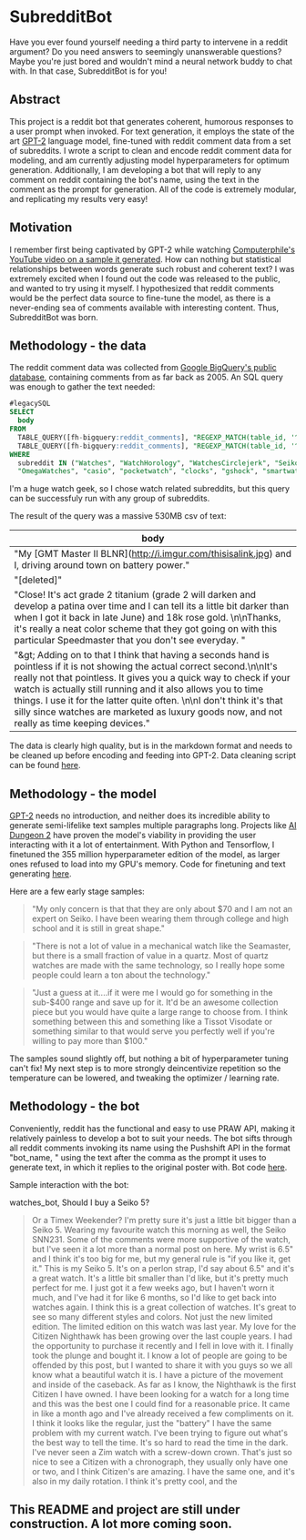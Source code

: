 # SubredditBot
Have you ever found yourself needing a third party to intervene in a reddit argument? Do you need answers to seemingly unanswerable questions? Maybe you're just bored and wouldn't mind a neural network buddy to chat with. In that case, SubredditBot is for you!

## Abstract

This project is a reddit bot that generates coherent, humorous responses to a user prompt when invoked. For text generation, it employs the state of the art [GPT-2](https://openai.com/blog/better-language-models/) language model, fine-tuned with reddit comment data from a set of subreddits. I wrote a script to clean and encode reddit comment data for modeling, and am currently adjusting model hyperparameters for optimum generation. Additionally, I am developing a bot that will reply to any comment on reddit containing the bot's name, using the text in the comment as the prompt for generation. All of the code is extremely modular, and replicating my results very easy!

## Motivation

I remember first being captivated by GPT-2 while watching [Computerphile's YouTube video on a sample it generated](https://www.youtube.com/watch?v=89A4jGvaaKk). How can nothing but statistical relationships between words generate such robust and coherent text? I was extremely excited when I found out the code was released to the public, and wanted to try using it myself. I hypothesized that reddit comments would be the perfect data source to fine-tune the model, as there is a never-ending sea of comments available with interesting content. Thus, SubredditBot was born.

## Methodology - the data

The reddit comment data was collected from [Google BigQuery's public database](https://bigquery.cloud.google.com/dataset/fh-bigquery:reddit_comments), containing comments from as far back as 2005. An SQL query was enough to gather the text needed:
```sql
#legacySQL
SELECT 
  body
FROM 
  TABLE_QUERY([fh-bigquery:reddit_comments], "REGEXP_MATCH(table_id, '^201._..$')"),
  TABLE_QUERY([fh-bigquery:reddit_comments], "REGEXP_MATCH(table_id, '^20..$')")
WHERE
  subreddit IN ("Watches", "WatchHorology", "WatchesCirclejerk", "Seiko", "rolex", "Tudor", 
  "OmegaWatches", "casio", "pocketwatch", "clocks", "gshock", "smartwatch")
```
I'm a huge watch geek, so I chose watch related subreddits, but this query can be successfuly run with any group of subreddits.


The result of the query was a massive 530MB csv of text:

body |
------------ |
"My \[GMT Master II BLNR\]\(http://i.imgur.com/thisisalink.jpg) and I, driving around town on battery power."|
"[deleted]"|
"Close! It's act grade 2 titanium (grade 2 will darken and develop a patina over time and I can tell its a little bit darker than when I got it back in late June) and 18k rose gold. \n\nThanks, it's really a neat color scheme that they got going on with this particular Speedmaster that you don't see everyday. "  |
"\&gt; Adding on to that I think that having a seconds hand is pointless if it is not showing the actual correct second.\n\nIt's really not that pointless. It gives you a quick way to check if your watch is actually still running and it also allows you to time things. I use it for the latter quite often. \n\nI don't think it's that silly since watches are marketed as luxury goods now, and not really as time keeping devices."|

The data is clearly high quality, but is in the markdown format and needs to be cleaned up before encoding and feeding into GPT-2. Data cleaning script can be found [here](../master/clean_data.py).

## Methodology - the model

[GPT-2](https://openai.com/blog/better-language-models/) needs no introduction, and neither does its incredible ability to generate semi-lifelike text samples multiple paragraphs long. Projects like [AI Dungeon 2](https://towardsdatascience.com/the-creator-of-ai-dungeon-2-shares-gpt-2-finetuning-advice-e5800df407c9) have proven the model's viability in providing the user interacting with it a lot of entertainment. With Python and Tensorflow, I finetuned the 355 million hyperparameter edition of the model, as larger ones refused to load into my GPU's memory. Code for finetuning and text generating [here](../master/train_model.py).  

Here are a few early stage samples:

>"My only concern is that that they are only about $70 and I am not an expert on Seiko. I have been wearing them through college and high school and it is still in great shape."

>"There is not a lot of value in a mechanical watch like the Seamaster, but there is a small fraction of value in a quartz. Most of quartz watches are made with the same technology, so I really hope some people could learn a ton about the technology."

>"Just a guess at it....if it were me I would go for something in the sub-$400 range and save up for it. It'd be an awesome collection piece but you would have quite a large range to choose from. I think something between this and something like a Tissot Visodate or something similar to that would serve you perfectly well if you're willing to pay more than $100."

The samples sound slightly off, but nothing a bit of hyperparameter tuning can't fix! My next step is to more strongly deincentivize repetition so the temperature can be lowered, and tweaking the optimizer / learning rate.

## Methodology - the bot

Conveniently, reddit has the functional and easy to use PRAW API, making it relatively painless to develop a bot to suit your needs. The bot sifts through all reddit comments invoking its name using the Pushshift API in the format "bot_name, " using the text after the comma as the prompt it uses to generate text, in which it replies to the original poster with. Bot code [here](../master/bot.py).

Sample interaction with the bot:

watches_bot, Should I buy a Seiko 5?

> Or a Timex Weekender? I'm pretty sure it's just a little bit bigger than a Seiko 5. Wearing my favourite watch this morning as well, the Seiko SNN231. Some of the comments were more supportive of the watch, but I've seen it a lot more than a normal post on here. My wrist is 6.5" and I think it's too big for me, but my general rule is "if you like it, get it." This is my Seiko 5. It's on a perlon strap, I'd say about 6.5" and it's a great watch. It's a little bit smaller than I'd like, but it's pretty much perfect for me. I just got it a few weeks ago, but I haven't worn it much, and I've had it for like 6 months, so I'd like to get back into watches again. I think this is a great collection of watches. It's great to see so many different styles and colors. Not just the new limited edition. The limited edition on this watch was last year. My love for the Citizen Nighthawk has been growing over the last couple years. I had the opportunity to purchase it recently and I fell in love with it. I finally took the plunge and bought it. I know a lot of people are going to be offended by this post, but I wanted to share it with you guys so we all know what a beautiful watch it is. I have a picture of the movement and inside of the caseback. As far as I know, the Nighthawk is the first Citizen I have owned. I have been looking for a watch for a long time and this was the best one I could find for a reasonable price. It came in like a month ago and I've already received a few compliments on it. I think it looks like the regular, just the "battery" I have the same problem with my current watch. I've been trying to figure out what's the best way to tell the time. It's so hard to read the time in the dark. I've never seen a Zim watch with a screw-down crown. That's just so nice to see a Citizen with a chronograph, they usually only have one or two, and I think Citizen's are amazing. I have the same one, and it's also in my daily rotation. I think it's pretty cool, and the



## This README and project are still under construction. A lot more coming soon.
